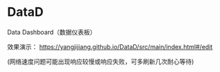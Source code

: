 # DataD
Data Dashboard（数据仪表板）

效果演示： https://yangjijiang.github.io/DataD/src/main/index.html#/edit

(网络速度问题可能出现响应较慢或响应失败，可多刷新几次耐心等待)